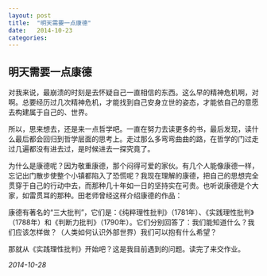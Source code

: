 ```yaml
---
layout: post
title:  "明天需要一点康德"
date:   2014-10-23
categories: 
---
```


## 明天需要一点康德

对我来说，最崩溃的时刻是去怀疑自己一直相信的东西。这么早的精神危机啊，对啊。总要经历过几次精神危机，才能找到自己安身立世的姿态，才能依自己的意愿去构建属于自己的、世界。

所以，思来想去，还是来一点哲学吧。一直在努力去读更多的书，最后发现，读什么最后都会回归到哲学层面的思考上。走过那么多弯弯曲曲的路，在哲学的门过走过几遍都没有进去过，是时候进去一探究竟了。

为什么是康德呢？因为敬重康德，那个闷得可爱的家伙。有几个人能像康德一样，忘记出门散步使整个小镇都陷入了恐慌呢？我现在理解的康德，把自己的思想完全贯穿于自己的行动中去，而那种几十年如一日的坚持实在可贵。也听说康德是个大家，如雷贯耳的那种。田老师曾经这样介绍康德的作品：

康德有著名的“三大批判”，它们是：《纯粹理性批判》（1781年）、《实践理性批判》（1788年）和《判断力批判》（1790年）。它们分别回答了：我们能知道什么？我们应该怎样做？（人类如何认识外部世界）我们可以抱有什么希望？

那就从《实践理性批判》开始吧？这是我目前遇到的问题。读完了来交作业。



*2014-10-28*

